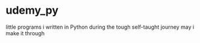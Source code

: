 # udemy_py
little programs i written in Python during the tough self-taught journey 
may i make it through 
